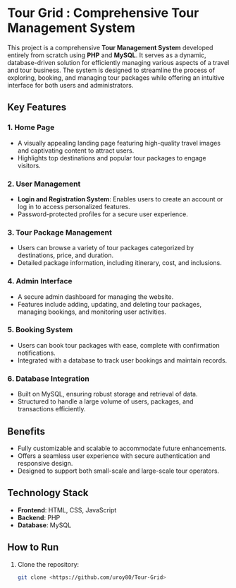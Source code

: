 # Tour Grid : Comprehensive Tour Management System  

This project is a comprehensive **Tour Management System** developed entirely from scratch using **PHP** and **MySQL**. It serves as a dynamic, database-driven solution for efficiently managing various aspects of a travel and tour business. The system is designed to streamline the process of exploring, booking, and managing tour packages while offering an intuitive interface for both users and administrators.  

## Key Features  

### 1. Home Page  
- A visually appealing landing page featuring high-quality travel images and captivating content to attract users.  
- Highlights top destinations and popular tour packages to engage visitors.  

### 2. User Management  
- **Login and Registration System**: Enables users to create an account or log in to access personalized features.  
- Password-protected profiles for a secure user experience.  

### 3. Tour Package Management  
- Users can browse a variety of tour packages categorized by destinations, price, and duration.  
- Detailed package information, including itinerary, cost, and inclusions.  

### 4. Admin Interface  
- A secure admin dashboard for managing the website.  
- Features include adding, updating, and deleting tour packages, managing bookings, and monitoring user activities.  

### 5. Booking System  
- Users can book tour packages with ease, complete with confirmation notifications.  
- Integrated with a database to track user bookings and maintain records.  

### 6. Database Integration  
- Built on MySQL, ensuring robust storage and retrieval of data.  
- Structured to handle a large volume of users, packages, and transactions efficiently.  

## Benefits  
- Fully customizable and scalable to accommodate future enhancements.  
- Offers a seamless user experience with secure authentication and responsive design.  
- Designed to support both small-scale and large-scale tour operators.  

## Technology Stack  
- **Frontend**: HTML, CSS, JavaScript  
- **Backend**: PHP  
- **Database**: MySQL  

## How to Run  
1. Clone the repository:  
   ```bash
   git clone <https://github.com/uroy80/Tour-Grid>
